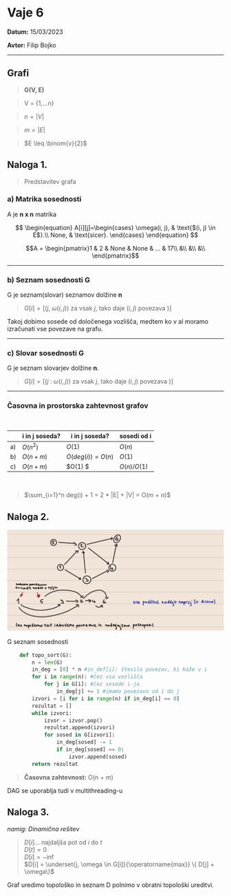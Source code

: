 # Vaje 6
**Datum:** 15/03/2023

**Avtor:** Filip Bojko

---


## **Grafi**

> **G(V, E)**

> V = \{1,...n\}

> $n = |V|$

> $m = |E|$

> $E \leq \binom{v}{2}$


## **Naloga 1.**
>Predstavitev grafa 
### **a) Matrika sosednosti**

A je **n x n** matrika 

$$
    \begin{equation}
    A[i][j]=\begin{cases}
        \omega(i, j), & \text{$(i, j) \in E$}.\\
        None, & \text{sicer}.
    \end{cases}
    \end{equation}
$$

$$A = \begin{pmatrix}1 & 2 & None & None & ... & 17\\
 &\\
 &\\
 &\\
\end{pmatrix}$$

---

### **b) Seznam sosednosti G**

G je seznam(slovar) seznamov dolžine **n**

>$G[i] = [( j$, $\omega(i, j))$ za vsak $j$, tako daje $(i, j)$ povezava $)]$

Takoj dobimo sosede od določenega vozlišča, medtem ko v al moramo izračunati vse povezave na grafu.

---

### **c) Slovar sosednosti G**

G je seznam slovarjev dolžine **n**.

>$G[i] = [( j$ : $\omega(i, j))$ za vsak $j$, tako daje $(i, j)$ povezava $)]$

---

### **Časovna in prostorska zahtevnost grafov**

<br>

|    | i in j soseda? | i in j soseda?   | sosedi od i |
|----|----------------|------------------|-------------|
| a) | $O(n^2)$        | $O(1)$             | $O(n)$        |
| b) | $O(n + m)$       | $O(deg(i)) = O(n)$ | $O(1)$        |
| c) | $O(n + m)$      | $O(1) $            | $O(n)/O(1)$   |

<br>

>$\sum_{i=1}^n deg(i) + 1 = 2 * |E| + |V| = O(m + n)$

## **Naloga 2.**

![DAG](DAG_graf.png)

G seznam sosednosti

```python
    def topo_sort(G): 
        n = len(G)
        in_deg = [0] * n #in_def[i]: število povezav, ki kaže v i
        for i in range(n): #čez vsa vozlišča
            for j in G[i]: #čez sosede i-ja
                in_deg[j] += 1 #imamo povezavo od i do j
        izvori = [i for i in range(n) if in_deg[i] == 0]
        rezultat = []
        while izvori:
            izvor = izvor.pop()
            rezultat.append(izvori)
            for sosed in G[izvori]:
                in_deg[sosed] -= 1
                if in_deg[sosed] == 0:
                    izvor.append(sosed)
        return rezultat
```

>**Časovna zahtevnost:** O(n + m)

DAG se uporablja tudi v multithreading-u

## **Naloga 3.**

<i>namig: Dinamična rešitev</i>

>$D[i] ...$ najdaljša pot od $i$ do $t$\
>$D[t] = 0$\
>$D[i] = -\inf$\
>$D[i] = \underset{j, \omega \in G[i]}{\operatorname{max}} \{ D[j] + \omega\}$

Graf uredimo topološko in seznam D polnimo v obratni topološki ureditvi.

